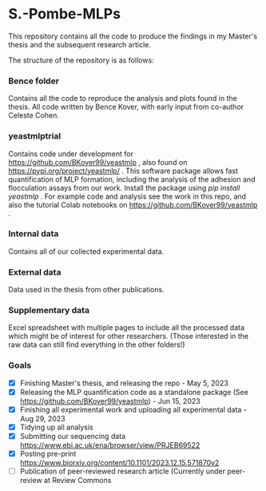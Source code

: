 # S.-Pombe-MLPs
This repository contains all the code to produce the findings in my Master's thesis and the subsequent research article.

The structure of the repository is as follows:

### Bence folder
Contains all the code to reproduce the analysis and plots found in the thesis. All code written by Bence Kover, with early input from co-author Celeste Cohen.

### yeastmlptrial
Contains code under development for https://github.com/BKover99/yeastmlp , also found on https://pypi.org/project/yeastmlp/ . This software package allows fast quantification of MLP formation, including the analysis of the adhesion and flocculation assays from our work. Install the package using *pip install yeastmlp* . For example code and analysis see the work in this repo, and also the tutorial Colab notebooks on https://github.com/BKover99/yeastmlp .

### Internal data
Contains all of our collected experimental data.

### External data
Data used in the thesis from other publications.

### Supplementary data
Excel spreadsheet with multiple pages to include all the processed data which might be of interest for other researchers. (Those interested in the raw data can still find everything in the other folders!)


### Goals

- [x] Finishing Master's thesis, and releasing the repo - May 5, 2023
- [x] Releasing the MLP quantification code as a standalone package (See https://github.com/BKover99/yeastmlp) - Jun 15, 2023
- [x] Finishing all experimental work and uploading all experimental data - Aug 29, 2023
- [x] Tidying up all analysis 
- [x] Submitting our sequencing data https://www.ebi.ac.uk/ena/browser/view/PRJEB69522
- [x] Posting pre-print https://www.biorxiv.org/content/10.1101/2023.12.15.571870v2
- [ ] Publication of peer-reviewed research article (Currently under peer-review at Review Commons
